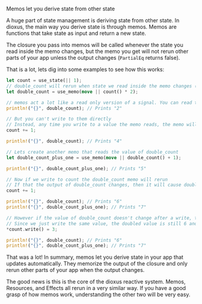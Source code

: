 Memos let you derive state from other state

A huge part of state management is deriving state from other state. In dioxus, the main way you derive state is through memos. Memos are functions that take state as input and return a new state.

The closure you pass into memos will be called whenever the state you read inside the memo changes, but the memo you get will not rerun other parts of your app unless the output changes (`PartialEq` returns false).

That is a lot, lets dig into some examples to see how this works:

```rust
let count = use_state(|| 1);
// double_count will rerun when state we read inside the memo changes (count)
let double_count = use_memo(move || count() * 2);

// memos act a lot like a read only version of a signal. You can read them, display them, and move them around like any other signal
println!("{}", double_count); // Prints "2"

// But you can't write to them directly
// Instead, any time you write to a value the memo reads, the memo will rerun
count += 1;

println!("{}", double_count); // Prints "4"

// Lets create another memo that reads the value of double_count
let double_count_plus_one = use_memo(move || double_count() + 1);

println!("{}", double_count_plus_one); // Prints "5"

// Now if we write to count the double_count memo will rerun
// If that the output of double_count changes, then it will cause double_count_plus_one to rerun
count += 1;

println!("{}", double_count); // Prints "6"
println!("{}", double_count_plus_one); // Prints "7"

// However if the value of double_count doesn't change after a write, then it won't trigger double_count_plus_one to rerun
// Since we just write the same value, the doubled value is still 6 and we don't rerun double_count_plus_one
*count.write() = 3;

println!("{}", double_count); // Prints "6"
println!("{}", double_count_plus_one); // Prints "7"
```

That was a lot! In summary, memos let you derive state in your app that updates automatically. They memorize the output of the closure and only rerun other parts of your app when the output changes.

The good news is this is the core of the dioxus reactive system. Memos, Resources, and Effects all rerun in a very similar way. If you have a good grasp of how memos work, understanding the other two will be very easy.
